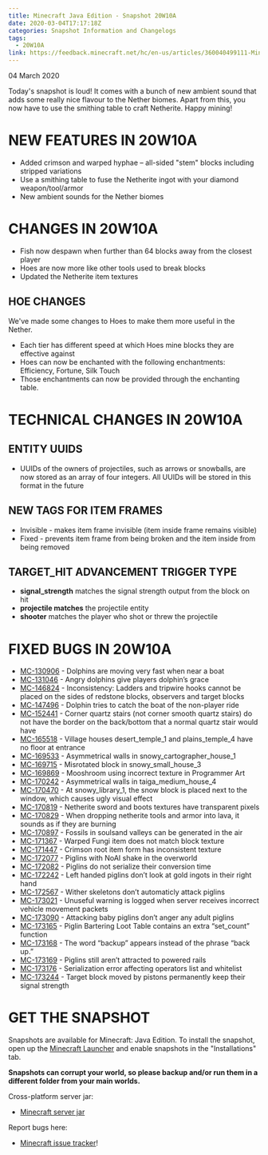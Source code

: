 ```yaml
---
title: Minecraft Java Edition - Snapshot 20W10A
date: 2020-03-04T17:17:18Z
categories: Snapshot Information and Changelogs
tags:
  - 20W10A
link: https://feedback.minecraft.net/hc/en-us/articles/360040499111-Minecraft-Java-Edition-Snapshot-20W10A
---
```


04 March 2020

Today's snapshot is loud! It comes with a bunch of new ambient sound that adds some really nice flavour to the Nether biomes. Apart from this, you now have to use the smithing table to craft Netherite. Happy mining!

# NEW FEATURES IN 20W10A

- Added crimson and warped hyphae – all-sided "stem" blocks including stripped variations
- Use a smithing table to fuse the Netherite ingot with your diamond weapon/tool/armor
- New ambient sounds for the Nether biomes

# CHANGES IN 20W10A

- Fish now despawn when further than 64 blocks away from the closest player
- Hoes are now more like other tools used to break blocks
- Updated the Netherite item textures

## HOE CHANGES

We've made some changes to Hoes to make them more useful in the Nether.

- Each tier has different speed at which Hoes mine blocks they are effective against
- Hoes can now be enchanted with the following enchantments: Efficiency, Fortune, Silk Touch
- Those enchantments can now be provided through the enchanting table.

# TECHNICAL CHANGES IN 20W10A

## ENTITY UUIDS

- UUIDs of the owners of projectiles, such as arrows or snowballs, are now stored as an array of four integers. All UUIDs will be stored in this format in the future

## NEW TAGS FOR ITEM FRAMES

- Invisible - makes item frame invisible (item inside frame remains visible)
- Fixed - prevents item frame from being broken and the item inside from being removed

## TARGET_HIT ADVANCEMENT TRIGGER TYPE

- **signal_strength** matches the signal strength output from the block on hit
- **projectile matches** the projectile entity
- **shooter** matches the player who shot or threw the projectile

# FIXED BUGS IN 20W10A

- [MC-130906](https://bugs.mojang.com/browse/MC-130906) - Dolphins are moving very fast when near a boat
- [MC-131046](https://bugs.mojang.com/browse/MC-131046) - Angry dolphins give players dolphin’s grace
- [MC-146824](https://bugs.mojang.com/browse/MC-146824) - Inconsistency: Ladders and tripwire hooks cannot be placed on the sides of redstone blocks, observers and target blocks
- [MC-147496](https://bugs.mojang.com/browse/MC-147496) - Dolphin tries to catch the boat of the non-player ride
- [MC-152441](https://bugs.mojang.com/browse/MC-152441) - Corner quartz stairs (not corner smooth quartz stairs) do not have the border on the back/bottom that a normal quartz stair would have
- [MC-165518](https://bugs.mojang.com/browse/MC-165518) - Village houses desert_temple_1 and plains_temple_4 have no floor at entrance
- [MC-169533](https://bugs.mojang.com/browse/MC-169533) - Asymmetrical walls in snowy_cartographer_house_1
- [MC-169715](https://bugs.mojang.com/browse/MC-169715) - Misrotated block in snowy_small_house_3
- [MC-169869](https://bugs.mojang.com/browse/MC-169869) - Mooshroom using incorrect texture in Programmer Art
- [MC-170242](https://bugs.mojang.com/browse/MC-170242) - Asymmetrical walls in taiga_medium_house_4
- [MC-170470](https://bugs.mojang.com/browse/MC-170470) - At snowy_library_1, the snow block is placed next to the window, which causes ugly visual effect
- [MC-170819](https://bugs.mojang.com/browse/MC-170819) - Netherite sword and boots textures have transparent pixels
- [MC-170829](https://bugs.mojang.com/browse/MC-170829) - When dropping netherite tools and armor into lava, it sounds as if they are burning
- [MC-170897](https://bugs.mojang.com/browse/MC-170897) - Fossils in soulsand valleys can be generated in the air
- [MC-171367](https://bugs.mojang.com/browse/MC-171367) - Warped Fungi item does not match block texture
- [MC-171447](https://bugs.mojang.com/browse/MC-171447) - Crimson root item form has inconsistent texture
- [MC-172077](https://bugs.mojang.com/browse/MC-172077) - Piglins with NoAI shake in the overworld
- [MC-172082](https://bugs.mojang.com/browse/MC-172082) - Piglins do not serialize their conversion time
- [MC-172242](https://bugs.mojang.com/browse/MC-172242) - Left handed piglins don’t look at gold ingots in their right hand
- [MC-172567](https://bugs.mojang.com/browse/MC-172567) - Wither skeletons don’t automaticly attack piglins
- [MC-173021](https://bugs.mojang.com/browse/MC-173021) - Unuseful warning is logged when server receives incorrect vehicle movement packets
- [MC-173090](https://bugs.mojang.com/browse/MC-173090) - Attacking baby piglins don’t anger any adult piglins
- [MC-173165](https://bugs.mojang.com/browse/MC-173165) - Piglin Bartering Loot Table contains an extra “set_count” function
- [MC-173168](https://bugs.mojang.com/browse/MC-173168) - The word “backup” appears instead of the phrase “back up.”
- [MC-173169](https://bugs.mojang.com/browse/MC-173169) - Piglins still aren’t attracted to powered rails
- [MC-173176](https://bugs.mojang.com/browse/MC-173176) - Serialization error affecting operators list and whitelist
- [MC-173244](https://bugs.mojang.com/browse/MC-173244) - Target block moved by pistons permanently keep their signal strength

# GET THE SNAPSHOT

Snapshots are available for Minecraft: Java Edition. To install the snapshot, open up the [Minecraft Launcher](https://www.minecraft.net/download.html) and enable snapshots in the "Installations" tab.

**Snapshots can corrupt your world, so please backup and/or run them in a different folder from your main worlds.**

Cross-platform server jar:

- [Minecraft server jar](https://launcher.mojang.com/v1/objects/b9310c21839112d6758b0b245998f57a2b9a0500/server.jar)

Report bugs here:

- [Minecraft issue tracker](https://bugs.mojang.com/browse/MC)!
